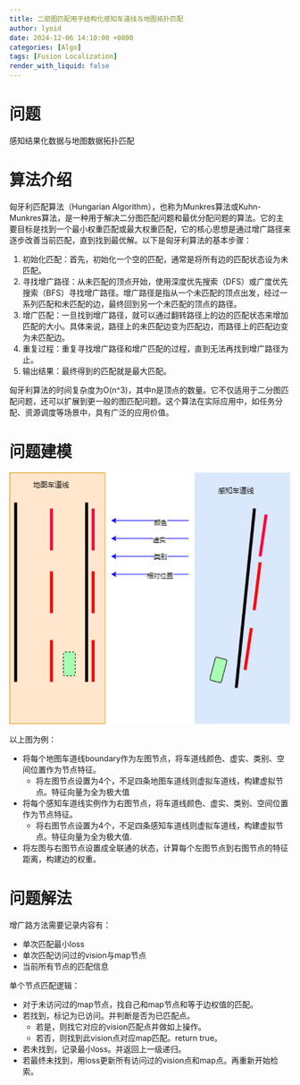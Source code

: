 ```yaml
---
title: 二部图匹配用于结构化感知车道线与地图拓扑匹配
author: lyoid
date: 2024-12-06 14:10:00 +0800
categories: [Algo]
tags: [Fusion Localization]
render_with_liquid: false
---
```

# 问题
感知结果化数据与地图数据拓扑匹配

# 算法介绍
匈牙利匹配算法（Hungarian Algorithm），也称为Munkres算法或Kuhn-Munkres算法，是一种用于解决二分图匹配问题和最优分配问题的算法。它的主要目标是找到一个最小权重匹配或最大权重匹配，它的核心思想是通过增广路径来逐步改善当前匹配，直到找到最优解。以下是匈牙利算法的基本步骤：

1. 初始化匹配：首先，初始化一个空的匹配，通常是将所有边的匹配状态设为未匹配。
2. 寻找增广路径：从未匹配的顶点开始，使用深度优先搜索（DFS）或广度优先搜索（BFS）寻找增广路径。增广路径是指从一个未匹配的顶点出发，经过一系列匹配和未匹配的边，最终回到另一个未匹配的顶点的路径。
3. 增广匹配：一旦找到增广路径，就可以通过翻转路径上的边的匹配状态来增加匹配的大小。具体来说，路径上的未匹配边变为匹配边，而路径上的匹配边变为未匹配边。
4. 重复过程：重复寻找增广路径和增广匹配的过程，直到无法再找到增广路径为止。
5. 输出结果：最终得到的匹配就是最大匹配。

匈牙利算法的时间复杂度为O(n^3)，其中n是顶点的数量。它不仅适用于二分图匹配问题，还可以扩展到更一般的图匹配问题。这个算法在实际应用中，如任务分配、资源调度等场景中，具有广泛的应用价值。

# 问题建模
![匹配示意图](/assets/images/km/image1.png)

以上图为例：
- 将每个地图车道线boundary作为左图节点，将车道线颜色、虚实、类别、空间位置作为节点特征。
  - 将左图节点设置为4个，不足四条地图车道线则虚拟车道线，构建虚拟节点。特征向量为全为极大值
- 将每个感知车道线实例作为右图节点，将车道线颜色、虚实、类别、空间位置作为节点特征。
  - 将右图节点设置为4个，不足四条感知车道线则虚拟车道线，构建虚拟节点。特征向量为全为极大值.
- 将左图与右图节点设置成全联通的状态，计算每个左图节点到右图节点的特征距离，构建边的权重。

# 问题解法
增广路方法需要记录内容有：
- 单次匹配最小loss
- 单次匹配访问过的vision与map节点
- 当前所有节点的匹配信息

单个节点匹配逻辑：
- 对于未访问过的map节点，找自己和map节点和等于边权值的匹配。
- 若找到，标记为已访问。并判断是否为已匹配点。
  - 若是，则找它对应的vision匹配点并做如上操作。
  - 若否，则找到此vision点对应map匹配。return true。
- 若未找到，记录最小loss。并返回上一级递归。
- 若最终未找到，用loss更新所有访问过的vision点和map点。再重新开始检索。